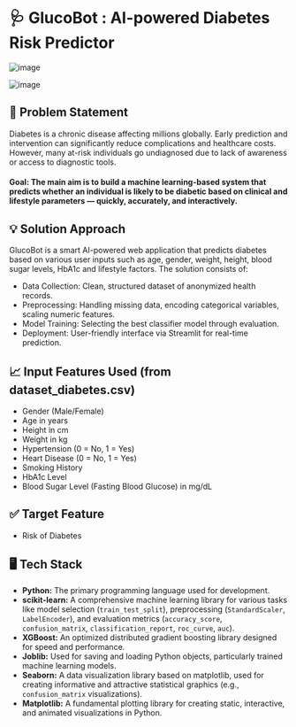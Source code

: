# 🩺 GlucoBot : AI-powered Diabetes Risk Predictor 

<p align="center"> 

![image](https://github.com/user-attachments/assets/6f8dddec-090f-463c-8c52-7f2aa8ac6a37) 

![image](https://github.com/user-attachments/assets/3b4a9643-58fa-4712-b7f8-f182d4aebb49)

</p>

## 📝 Problem Statement
Diabetes is a chronic disease affecting millions globally. Early prediction and intervention can significantly reduce complications and healthcare costs. However, many at-risk individuals go undiagnosed due to lack of awareness or access to diagnostic tools.

#### Goal: The main aim is to build a machine learning-based system that predicts whether an individual is likely to be diabetic based on clinical and lifestyle parameters — quickly, accurately, and interactively.

## 💡 Solution Approach
GlucoBot is a smart AI-powered web application that predicts diabetes based on various user inputs such as age, gender, weight, height, blood sugar levels, HbA1c and lifestyle factors. The solution consists of:

- Data Collection: Clean, structured dataset of anonymized health records.
- Preprocessing: Handling missing data, encoding categorical variables, scaling numeric features.
- Model Training: Selecting the best classifier model through evaluation.
- Deployment: User-friendly interface via Streamlit for real-time prediction.

## 📈 Input Features Used (from dataset_diabetes.csv)
- Gender (Male/Female)
- Age	in years
- Height in cm
- Weight	in kg
- Hypertension (0 = No, 1 = Yes)	
- Heart Disease	(0 = No, 1 = Yes)
- Smoking History	
- HbA1c Level	
- Blood Sugar Level (Fasting Blood Glucose) in mg/dL

## ✅ Target Feature
- Risk of Diabetes

## 🖥️ Tech Stack 
- **Python:** The primary programming language used for development.
- **scikit-learn:** A comprehensive machine learning library for various tasks like model selection (`train_test_split`), preprocessing (`StandardScaler`, `LabelEncoder`), and evaluation          metrics (`accuracy_score`, `confusion_matrix`, `classification_report`, `roc_curve`, `auc`).
- **XGBoost:** An optimized distributed gradient boosting library designed for speed and performance.
- **Joblib:** Used for saving and loading Python objects, particularly trained machine learning models.
- **Seaborn:** A data visualization library based on matplotlib, used for creating informative and attractive statistical graphics (e.g., `confusion_matrix` visualizations).
- **Matplotlib:** A fundamental plotting library for creating static, interactive, and animated visualizations in Python.


